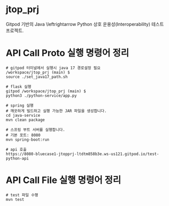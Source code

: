 # jtop_prj
Gitpod 기반의 Java \leftrightarrow Python 상호 운용성(Interoperability) 테스트 프로젝트.

# API Call Proto 실행 명령어 정리
```
# gitpod 터미널에서 실행시 java 17 경로설정 필요
/workspace/jtop_prj (main) $ 
source ./set_java17_path.sh

# flask 실행
gitpod /workspace/jtop_prj (main) $ 
python3 ./python-service/app.py 

# spring 실행
# 깨끗하게 빌드하고 실행 가능한 JAR 파일을 생성합니다.
cd java-service
mvn clean package

# 스프링 부트 서버를 실행합니다.
# 기본 포트: 8080
mvn spring-boot:run

# api 호출
https://8080-bluecase1-jtopprj-ltdtm858b3e.ws-us121.gitpod.io/test-python-api
```

# API Call File 실행 명령어 정리
```
# test 파일 수행
mvn test
```